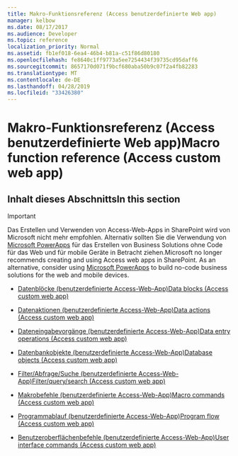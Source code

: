 ```yaml
---
title: Makro-Funktionsreferenz (Access benutzerdefinierte Web app)
manager: kelbow
ms.date: 08/17/2017
ms.audience: Developer
ms.topic: reference
localization_priority: Normal
ms.assetid: fb1ef018-6ea4-46b4-b81a-c51f86d80180
ms.openlocfilehash: fe8640c1ff9773a5ee7254434f39735cd95daff6
ms.sourcegitcommit: 8657170d071f9bcf680aba50b9c07f2a4fb82283
ms.translationtype: MT
ms.contentlocale: de-DE
ms.lasthandoff: 04/28/2019
ms.locfileid: "33426380"
---
```

# <a name="macro-function-reference-access-custom-web-app"></a><span data-ttu-id="853ef-102">Makro-Funktionsreferenz (Access benutzerdefinierte Web app)</span><span class="sxs-lookup"><span data-stu-id="853ef-102">Macro function reference (Access custom web app)</span></span>

## <a name="in-this-section"></a><span data-ttu-id="853ef-103">Inhalt dieses Abschnitts</span><span class="sxs-lookup"><span data-stu-id="853ef-103">In this section</span></span>

> [!IMPORTANT]
> <span data-ttu-id="853ef-p101">Das Erstellen und Verwenden von Access-Web-Apps in SharePoint wird von Microsoft nicht mehr empfohlen. Alternativ sollten Sie die Verwendung von [Microsoft PowerApps](https://powerapps.microsoft.com/en-us/) für das Erstellen von Business Solutions ohne Code für das Web und für mobile Geräte in Betracht ziehen.</span><span class="sxs-lookup"><span data-stu-id="853ef-p101">Microsoft no longer recommends creating and using Access web apps in SharePoint. As an alternative, consider using [Microsoft PowerApps](https://powerapps.microsoft.com/en-us/) to build no-code business solutions for the web and mobile devices.</span></span> 
  
- [<span data-ttu-id="853ef-106">Datenblöcke (benutzerdefinierte Access-Web-App)</span><span class="sxs-lookup"><span data-stu-id="853ef-106">Data blocks (Access custom web app)</span></span>](data-blocksaccess-custom-web-app.md)
    
- [<span data-ttu-id="853ef-107">Datenaktionen (benutzerdefinierte Access-Web-App)</span><span class="sxs-lookup"><span data-stu-id="853ef-107">Data actions (Access custom web app)</span></span>](data-actions-access-custom-web-app.md)
    
- [<span data-ttu-id="853ef-108">Dateneingabevorgänge (benutzerdefinierte Access-Web-App)</span><span class="sxs-lookup"><span data-stu-id="853ef-108">Data entry operations (Access custom web app)</span></span>](data-entry-operations-access-custom-web-app.md)
    
- [<span data-ttu-id="853ef-109">Datenbankobjekte (benutzerdefinierte Access-Web-App)</span><span class="sxs-lookup"><span data-stu-id="853ef-109">Database objects (Access custom web app)</span></span>](database-objects-access-custom-web-app.md)
    
- [<span data-ttu-id="853ef-110">Filter/Abfrage/Suche (benutzerdefinierte Access-Web-App)</span><span class="sxs-lookup"><span data-stu-id="853ef-110">Filter/query/search (Access custom web app)</span></span>](filter-query-search-access-custom-web-app.md)
    
- [<span data-ttu-id="853ef-111">Makrobefehle (benutzerdefinierte Access-Web-App)</span><span class="sxs-lookup"><span data-stu-id="853ef-111">Macro commands (Access custom web app)</span></span>](macro-commands-access-custom-web-app.md)
    
- [<span data-ttu-id="853ef-112">Programmablauf (benutzerdefinierte Access-Web-App)</span><span class="sxs-lookup"><span data-stu-id="853ef-112">Program flow (Access custom web app)</span></span>](program-flow-access-custom-web-app.md)
    
- [<span data-ttu-id="853ef-113">Benutzeroberflächenbefehle (benutzerdefinierte Access-Web-App)</span><span class="sxs-lookup"><span data-stu-id="853ef-113">User interface commands (Access custom web app)</span></span>](user-interface-commands-access-custom-web-app.md)
    

